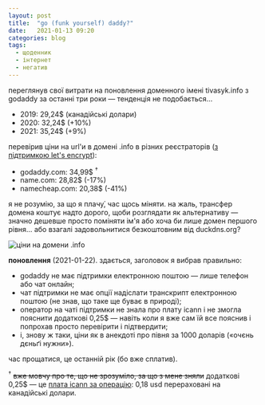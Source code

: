 ```yaml
---
layout: post
title:  "go (funk yourself) daddy?"
date:   2021-01-13 09:20
categories: blog
tags: 
  - щоденник
  - інтернет
  - негатив
---
```

переглянув свої витрати на поновлення доменного імені tivasyk.info з godaddy за останні три роки — тенденція не подобається…

* 2019: 29,24$ (канадійські долари)
* 2020: 32,24$ (+10%)
* 2021: 35,24$ (+9%)

перевірив ціни на url'и в домені .info в різних реєстраторів ([з підтримкою let's encrypt](https://doc.traefik.io/traefik/https/acme/)):

* godaddy.com: 34,99$ <sup>†</sup>
* name.com: 28,82$ (-17%)
* namecheap.com: 20,38$ (-41%)

я не розумію, за що я плачу́, час щось міняти. на жаль, трансфер домена коштує надто дорого, щоби розглядати як альтернативу — значно дешевше просто поміняти ім'я або хоча би лише домен першого рівня… або взагалі задовольнитися безкоштовним від duckdns.org?

![ціни на домени .info](/assets/images/2021/2021-01-13-go-funk-yourself-daddy.jpg)

**поновлення** (2021-01-22). здається, заголовок я вибрав правильно:

* godaddy не має підтримки електронною поштою — лише телефон або чат онлайн;
* чат підтримки не має опції надіслати транскрипт електронною поштою (не знав, що таке ще буває в природі);
* оператор на чаті підтримки не знала про плату icann і не змогла пояснити додаткові 0,25$ — навіть коли я вже сам їй все пояснив і попрохав просто перевірити і підтвердити;
* і, знову ж таки, ціни як в анекдоті про півня за 1000 доларів («очєнь дєньґі нужни»).

час прощатися, це останній рік (бо вже сплатив).

<sup>†</sup> ~~вже мовчу про те, що не зрозуміло, за що з мене зняли~~ додаткові 0,25$ — це [плата icann за операцію](https://www.icann.org/resources/pages/registrar-fees-2018-08-10-en): 0,18 usd перераховані на канадійські долари.
